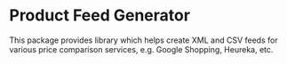 # Product Feed Generator

This package provides library which helps create XML and CSV feeds for various price comparison services, e.g. Google Shopping, Heureka, etc.
